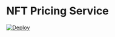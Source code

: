 # NFT Pricing Service

[![Deploy](https://www.herokucdn.com/deploy/button.svg)](https://heroku.com/deploy)
